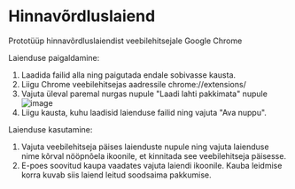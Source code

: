 # Hinnavõrdluslaiend
 Prototüüp hinnavõrdluslaiendist veebilehitsejale Google Chrome

Laienduse paigaldamine:
1. Laadida failid alla ning paigutada endale sobivasse kausta.
2. Liigu Chrome veebilehitsejas aadressile chrome://extensions/
3. Vajuta üleval paremal nurgas nupule "Laadi lahti pakkimata" nupule
![image](https://github.com/tlepiko/hinnavordluslaiend/assets/60349843/6a3a4e89-8566-4f3f-85fc-a0e26112a898)
4. Liigu kausta, kuhu laadisid laienduse failid ning vajuta "Ava nuppu".

Laienduse kasutamine:
1. Vajuta veebilehitseja päises laienduste nupule ning vajuta laienduse nime kõrval nööpnõela ikoonile, et kinnitada see veebilehitseja päisesse.
2. E-poes soovitud kaupa vaadates vajuta laiendi ikoonile. Kauba leidmise korra kuvab siis laiend leitud soodsaima pakkumise.
